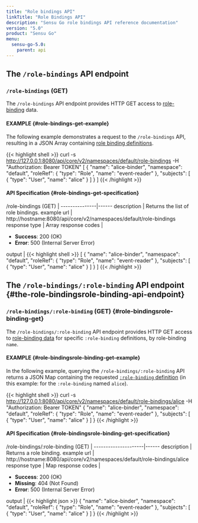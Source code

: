 ```yaml
---
title: "Role bindings API"
linkTitle: "Role Bindings API"
description: "Sensu Go role bindings API reference documentation"
version: "5.0"
product: "Sensu Go"
menu:
  sensu-go-5.0:
    parent: api
---
```


## The `/role-bindings` API endpoint

### `/role-bindings` (GET)

The `/role-bindings` API endpoint provides HTTP GET access to [role-binding][1] data.

#### EXAMPLE {#role-bindings-get-example}

The following example demonstrates a request to the `/role-bindings` API, resulting in
a JSON Array containing [role binding definitions][1].

{{< highlight shell >}}
curl -s http://127.0.0.1:8080/api/core/v2/namespaces/default/role-bindings -H "Authorization: Bearer TOKEN"
[
  {
    "name": "alice-binder",
    "namespace": "default",
    "roleRef": {
      "type": "Role",
      "name": "event-reader"
    },
    "subjects": [
      {
        "type": "User",
        "name": "alice"
      }
    ]
  }
]
{{< /highlight >}}

#### API Specification {#role-bindings-get-specification}

/role-bindings (GET)  | 
---------------|------
description    | Returns the list of role bindings.
example url    | http://hostname:8080/api/core/v2/namespaces/default/role-bindings
response type  | Array
response codes | <ul><li>**Success**: 200 (OK)</li><li>**Error**: 500 (Internal Server Error)</li></ul>
output         | {{< highlight shell >}}
[
  {
    "name": "alice-binder",
    "namespace": "default",
    "roleRef": {
      "type": "Role",
      "name": "event-reader"
    },
    "subjects": [
      {
        "type": "User",
        "name": "alice"
      }
    ]
  }
]
{{< /highlight >}}

## The `/role-bindings/:role-binding` API endpoint {#the-role-bindingsrole-binding-api-endpoint}

### `/role-bindings/:role-binding` (GET) {#role-bindingsrole-binding-get}

The `/role-bindings/:role-binding` API endpoint provides HTTP GET access to [role-binding data][1] for specific `:role-binding` definitions, by role-binding `name`.

#### EXAMPLE {#role-bindingsrole-binding-get-example}

In the following example, querying the `/role-bindings/:role-binding` API returns a JSON Map
containing the requested [`:role-binding` definition][1] (in this example: for the `:role-binding` named
`alice`).

{{< highlight shell >}}
curl -s http://127.0.0.1:8080/api/core/v2/namespaces/default/role-bindings/alice -H "Authorization: Bearer TOKEN"
{
  "name": "alice-binder",
  "namespace": "default",
  "roleRef": {
    "type": "Role",
    "name": "event-reader"
  },
  "subjects": [
    {
      "type": "User",
      "name": "alice"
    }
  ]
}
{{< /highlight >}}

#### API Specification {#role-bindingsrole-binding-get-specification}

/role-bindings/:role-binding (GET) | 
---------------------|------
description          | Returns a role binding.
example url          | http://hostname:8080/api/core/v2/namespaces/default/role-bindings/alice
response type        | Map
response codes       | <ul><li>**Success**: 200 (OK)</li><li> **Missing**: 404 (Not Found)</li><li>**Error**: 500 (Internal Server Error)</li></ul>
output               | {{< highlight json >}}
{
  "name": "alice-binder",
  "namespace": "default",
  "roleRef": {
    "type": "Role",
    "name": "event-reader"
  },
  "subjects": [
    {
      "type": "User",
      "name": "alice"
    }
  ]
}
{{< /highlight >}}

[1]: ../../reference/rbac
